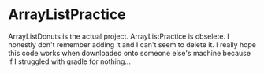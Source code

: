 # ArrayListPractice
ArrayListDonuts is the actual project. ArrayListPractice is obselete. I honestly don't remember adding it and I can't seem to delete it.
I really hope this code works when downloaded onto someone else's machine because if I struggled with gradle for nothing...
